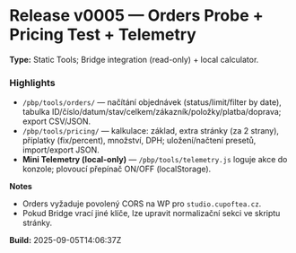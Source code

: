 # Release v0005 — Orders Probe + Pricing Test + Telemetry

**Type:** Static Tools; Bridge integration (read-only) + local calculator.

### Highlights
- `/pbp/tools/orders/` — načítání objednávek (status/limit/filter by date), tabulka ID/číslo/datum/stav/celkem/zákazník/položky/platba/doprava; export CSV/JSON.
- `/pbp/tools/pricing/` — kalkulace: základ, extra stránky (za 2 strany), příplatky (fix/percent), množství, DPH; uložení/načtení presetů, import/export JSON.
- **Mini Telemetry (local-only)** — `/pbp/tools/telemetry.js` loguje akce do konzole; plovoucí přepínač ON/OFF (localStorage).

**Notes**
- Orders vyžaduje povolený CORS na WP pro `studio.cupoftea.cz`.
- Pokud Bridge vrací jiné klíče, lze upravit normalizační sekci ve skriptu stránky.

**Build:** 2025-09-05T14:06:37Z

